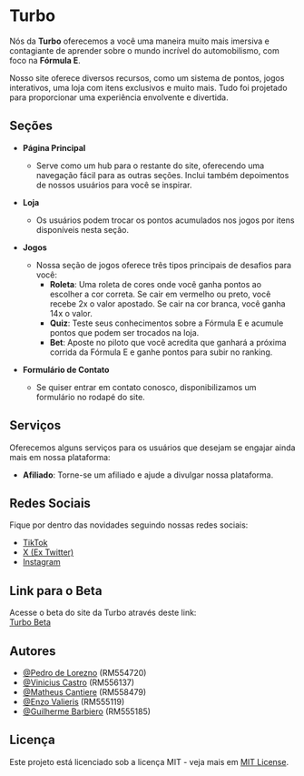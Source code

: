 # Turbo

Nós da **Turbo** oferecemos a você uma maneira muito mais imersiva e contagiante de aprender sobre o mundo incrível do automobilismo, com foco na **Fórmula E**.

Nosso site oferece diversos recursos, como um sistema de pontos, jogos interativos, uma loja com itens exclusivos e muito mais. Tudo foi projetado para proporcionar uma experiência envolvente e divertida.

## Seções

- **Página Principal**
  - Serve como um hub para o restante do site, oferecendo uma navegação fácil para as outras seções. Inclui também depoimentos de nossos usuários para você se inspirar.

- **Loja**
  - Os usuários podem trocar os pontos acumulados nos jogos por itens disponíveis nesta seção.

- **Jogos**
  - Nossa seção de jogos oferece três tipos principais de desafios para você:
    - **Roleta**: Uma roleta de cores onde você ganha pontos ao escolher a cor correta. Se cair em vermelho ou preto, você recebe 2x o valor apostado. Se cair na cor branca, você ganha 14x o valor.
    - **Quiz**: Teste seus conhecimentos sobre a Fórmula E e acumule pontos que podem ser trocados na loja.
    - **Bet**: Aposte no piloto que você acredita que ganhará a próxima corrida da Fórmula E e ganhe pontos para subir no ranking.

- **Formulário de Contato**
  - Se quiser entrar em contato conosco, disponibilizamos um formulário no rodapé do site.

## Serviços

Oferecemos alguns serviços para os usuários que desejam se engajar ainda mais em nossa plataforma:

- **Afiliado**: Torne-se um afiliado e ajude a divulgar nossa plataforma.
  
## Redes Sociais

Fique por dentro das novidades seguindo nossas redes sociais:

- [TikTok](https://www.tiktok.com)
- [X (Ex Twitter)](https://www.twitter.com)
- [Instagram](https://www.instagram.com)

## Link para o Beta

Acesse o beta do site da Turbo através deste link:  
[Turbo Beta](https://turbo-six-neon.vercel.app/)

## Autores

- [@Pedro de Lorezno](https://github.com/PedroLorenzop) (RM554720)
- [@Vinicius Castro](https://github.com/ViniciusCastroo) (RM556137)
- [@Matheus Cantiere](https://github.com/matheuscantiere) (RM558479)
- [@Enzo Valieris](https://github.com/Valieris) (RM555119)
- [@Guilherme Barbiero](https://github.com/GuiBarbiero) (RM555185)

## Licença

Este projeto está licenciado sob a licença MIT - veja mais em [MIT License](https://choosealicense.com/licenses/mit/).
